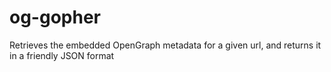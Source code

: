 # og-gopher
Retrieves the embedded OpenGraph metadata for a given url, and returns it in a friendly JSON format
